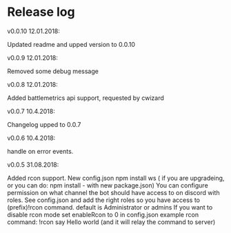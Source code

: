 # Release log
v0.0.10 12.01.2018:

Updated readme and upped version to 0.0.10

v0.0.9 12.01.2018:

Removed some debug message

v0.0.8 12.01.2018:

Added battlemetrics api support, requested by cwizard

v0.0.7 10.4.2018:

Changelog upped to 0.0.7

v0.0.6 10.4.2018:

handle on error events.


v0.0.5 31.08.2018: 

Added rcon support. 
New config.json 
npm install ws ( if you are upgradeing, or you can do: npm install - with new package.json)
You can configure permission on what channel the bot should have access to on discord with roles.
See config.json and add the right roles so you have access to (prefix)!rcon command. default is Administrator or admins
If you want to disable rcon mode set enableRcon to 0 in config.json
example rcon command: !rcon say Hello world (and it will relay the command to server)